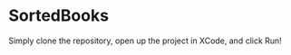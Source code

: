SortedBooks
===========

Simply clone the repository, open up the project in XCode, and click Run! 
